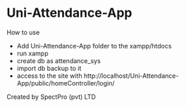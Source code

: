 # Uni-Attendance-App

How to use 
  * Add Uni-Attendance-App folder to the xampp/htdocs
  * run xampp
  * create db as attendance_sys
  * import db backup to it
  * access to the site with http://localhost/Uni-Attendance-App/public/homeController/login/

Created by SpectPro (pvt) LTD
